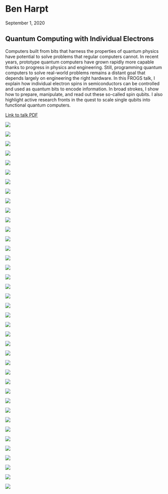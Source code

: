 # Ben Harpt

September 1, 2020

## Quantum Computing with Individual Electrons

Computers built from bits that harness the properties of quantum physics have potential to solve problems that regular computers cannot. 
In recent years, prototype quantum computers have grown rapidly more capable thanks to progress in physics and engineering. 
Still, programming quantum computers to solve real-world problems remains a distant goal that depends largely on engineering the right hardware. 
In this FROGS talk, I explain how individual electron spins in semiconductors can be controlled and used as quantum bits to encode information. 
In broad strokes, I show how to prepare, manipulate, and read out these so-called spin qubits. 
I also highlight active research fronts in the quest to scale single qubits into functional quantum computers.

<a href="https://rmorgan10.github.io/FROGS/BenHarpt/harpt_NOGS.pdf" target="_blank">Link to talk PDF</a> 

![](./slides/Slide1.png)

![](./slides/Slide2.png)

![](./slides/Slide3.png)

![](./slides/Slide4.png)

![](./slides/Slide5.png)

![](./slides/Slide6.png)

![](./slides/Slide7.png)

![](./slides/Slide8.png)

![](./slides/Slide9.png)

![](./slides/Slide10.png)

![](./slides/Slide11.png)

![](./slides/Slide12.png)

![](./slides/Slide13.png)

![](./slides/Slide14.png)

![](./slides/Slide15.png)

![](./slides/Slide16.png)

![](./slides/Slide17.png)

![](./slides/Slide18.png)

![](./slides/Slide19.png)

![](./slides/Slide20.png)

![](./slides/Slide21.png)

![](./slides/Slide22.png)

![](./slides/Slide23.png)

![](./slides/Slide24.png)

![](./slides/Slide25.png)

![](./slides/Slide26.png)

![](./slides/Slide27.png)

![](./slides/Slide28.png)

![](./slides/Slide29.png)

![](./slides/Slide30.png)

![](./slides/Slide31.png)

![](./slides/Slide32.png)

![](./slides/Slide33.png)

![](./slides/Slide34.png)

![](./slides/Slide35.png)

![](./slides/Slide36.png)

![](./slides/Slide37.png)

![](./slides/Slide38.png)

![](./slides/Slide39.png)

